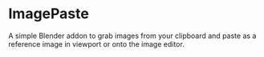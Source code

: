 # ImagePaste
A simple Blender addon to grab images from your clipboard and paste as a reference image in viewport or onto the image editor.
